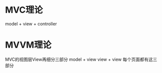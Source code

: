 # MVC理论
model + view + controller


# MVVM理论
MVC的视图层View再细分三部分
model + view view + view
每个页面都有这三部分

